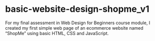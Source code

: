 # basic-website-design-shopme_v1
For my final assessment in Web Design for Beginners course module, I created my first simple web page of an ecommerce website named “ShopMe” using basic HTML, CSS and JavaScript.
